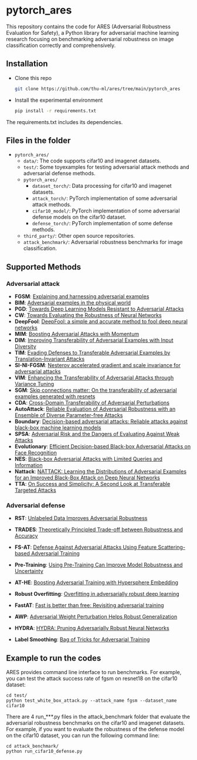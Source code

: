 # pytorch_ares
This repository contains the code for ARES (Adversarial Robustness Evaluation for Safety), 
a Python library for adversarial machine learning research focusing on benchmarking adversarial 
robustness on image classification correctly and comprehensively.
## Installation

- Clone this repo
    ```bash
    git clone https://github.com/thu-ml/ares/tree/main/pytorch_ares
    ```
- Install the experimental environment
    ```bash
    pip install -r requirements.txt
    ```
The requirements.txt includes its dependencies.
## Files in the folder
- `pytorch_ares/`
  - `data/`: The code supports cifar10 and imagenet datasets.
  - `test/`: Some toyexamples for testing adversarial attack methods and adversarial defense methods.
  - `pytorch_ares/`
    - `dataset_torch/`: Data processing for cifar10 and imagenet datasets.
    - `attack_torch/`: PyTorch implementation of some adversarial attack methods.
    - `cifar10_model/`: PyTorch implementation of some adversarial defense models on the cifar10 dataset.
    - `defense_torch/`: PyTorch implementation of some defense methods.
  - `third_party/`: Other open source repositories.
  - `attack_benchmark/`: Adversarial robustness benchmarks for image classification.
 ## Supported Methods

### Adversarial attack

- **FGSM**: [Explaining and harnessing adversarial examples](https://arxiv.org/pdf/1412.6572.pdf)
- **BIM**: [Adversarial examples in the physical world](https://arxiv.org/pdf/1607.02533.pdf?ref=https://githubhelp.com)
- **PGD**: [Towards Deep Learning Models Resistant to Adversarial Attacks](https://arxiv.org/pdf/1706.06083.pdf中有体现，以后说到CW攻击再细说%E3%80%82)
- **CW**: [Towards Evaluating the Robustness of Neural Networks](https://arxiv.org/pdf/1608.04644.pdf?source=post_page)
- **DeepFool**: [DeepFool: a simple and accurate method to fool deep neural networks](https://openaccess.thecvf.com/content_cvpr_2016/papers/Moosavi-Dezfooli_DeepFool_A_Simple_CVPR_2016_paper.pdf)
- **MIM**: [Boosting Adversarial Attacks with Momentum](https://openaccess.thecvf.com/content_cvpr_2018/papers/Dong_Boosting_Adversarial_Attacks_CVPR_2018_paper.pdf)
- **DIM**: [Improving Transferability of Adversarial Examples with Input Diversity](https://openaccess.thecvf.com/content_CVPR_2019/papers/Xie_Improving_Transferability_of_Adversarial_Examples_With_Input_Diversity_CVPR_2019_paper.pdf)
- **TIM**: [Evading Defenses to Transferable Adversarial Examples by Translation-Invariant Attacks](https://openaccess.thecvf.com/content_CVPR_2019/papers/Dong_Evading_Defenses_to_Transferable_Adversarial_Examples_by_Translation-Invariant_Attacks_CVPR_2019_paper.pdf)
- **SI-NI-FGSM**: [Nesterov accelerated gradient and scale invariance for adversarial attacks](https://arxiv.org/pdf/1908.06281.pdf)
- **VIM**: [Enhancing the Transferability of Adversarial Attacks through Variance Tuning](https://openaccess.thecvf.com/content/CVPR2021/papers/Wang_Enhancing_the_Transferability_of_Adversarial_Attacks_Through_Variance_Tuning_CVPR_2021_paper.pdf)
- **SGM**: [Skip connections matter: On the transferability of adversarial examples generated with resnets](https://arxiv.org/pdf/2002.05990.pdf)
- **CDA**: [Cross-Domain Transferability of Adversarial Perturbations](https://proceedings.neurips.cc/paper/2019/file/99cd3843754d20ec3c5885d805db8a32-Paper.pdf)
- **AutoAttack**: [Reliable Evaluation of Adversarial Robustness with an Ensemble of Diverse Parameter-free Attacks](http://proceedings.mlr.press/v119/croce20b/croce20b.pdf)
- **Boundary**: [Decision-based adversarial attacks: Reliable attacks against black-box machine learning models](https://arxiv.org/pdf/1712.04248.pdf)
- **SPSA**: [Adversarial Risk and the Dangers of Evaluating Against Weak Attacks](http://proceedings.mlr.press/v80/uesato18a/uesato18a.pdf)
- **Evolutionary**: [Efficient Decision-based Black-box Adversarial Attacks on Face Recognition](https://openaccess.thecvf.com/content_CVPR_2019/papers/Dong_Efficient_Decision-Based_Black-Box_Adversarial_Attacks_on_Face_Recognition_CVPR_2019_paper.pdf)
- **NES**: [Black-box Adversarial Attacks with Limited Queries and Information](http://proceedings.mlr.press/v80/ilyas18a/ilyas18a.pdf)
- **Nattack**: [NATTACK: Learning the Distributions of Adversarial Examples for an Improved Black-Box Attack on Deep Neural Networks](http://proceedings.mlr.press/v97/li19g/li19g.pdf)
- **TTA**: [On Success and Simplicity: A Second Look at Transferable Targeted Attacks](https://proceedings.neurips.cc/paper/2021/file/30d454f09b771b9f65e3eaf6e00fa7bd-Paper.pdf)

### Adversarial defense

- **RST**: [Unlabeled Data Improves Adversarial Robustness](https://arxiv.org/abs/1905.13736)

- **TRADES**: [Theoretically Principled Trade-off between Robustness and Accuracy](https://arxiv.org/abs/1901.08573)
- **FS-AT**: [Defense Against Adversarial Attacks Using Feature Scattering-based Adversarial Training](https://arxiv.org/abs/1907.10764)
- **Pre-Training**: [Using Pre-Training Can Improve Model Robustness and Uncertainty](https://arxiv.org/abs/1907.10764)
- **AT-HE**: [Boosting Adversarial Training with Hypersphere Embedding](https://arxiv.org/abs/2002.08619)
- **Robust Overfitting**: [Overfitting in adversarially robust deep learning](https://arxiv.org/abs/2002.11569)
- **FastAT**: [Fast is better than free: Revisiting adversarial training](https://arxiv.org/abs/2001.03994)
- **AWP**: [Adversarial Weight Perturbation Helps Robust Generalization](https://arxiv.org/abs/2004.05884)
- **HYDRA**: [HYDRA: Pruning Adversarially Robust Neural Networks](https://arxiv.org/abs/2002.10509)
- **Label Smoothing**: [Bag of Tricks for Adversarial Training](https://arxiv.org/abs/2010.00467)

## Example to run the codes

ARES provides command line interface to run benchmarks. For example, you can test the attack success rate of fgsm on resnet18 on the cifar10 dataset:

    cd test/
    python test_white_box_attack.py --attack_name fgsm --dataset_name cifar10

There are 4 run_***.py files in the attack_benchmark folder that evaluate the adversarial robustness benchmarks on the cifar10 and imagenet datasets. For example, if you want to evaluate the robustness of the defense model on the cifar10 dataset, you can run the following command line:

    cd attack_benchmark/ 
    python run_cifar10_defense.py  



